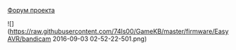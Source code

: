 [Форум проекта](http://forum.geekboards.ru/index.php?topic=13140)

![](https://raw.githubusercontent.com/74ls00/GameKB/master/firmware/EasyAVR/bandicam 2016-09-03 02-52-22-501.png)


